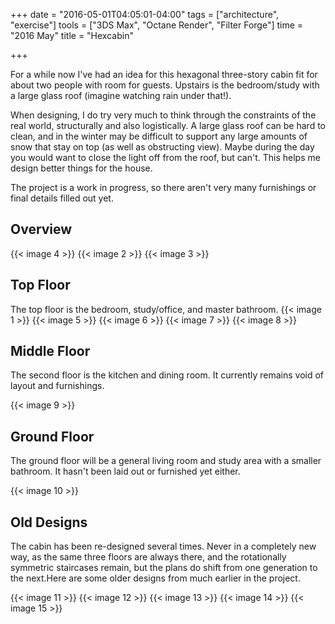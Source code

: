 +++
date = "2016-05-01T04:05:01-04:00"
tags = ["architecture", "exercise"]
tools = ["3DS Max", "Octane Render", "Filter Forge"]
time = "2016 May"
title = "Hexcabin"

+++

For a while now I've had an idea for this hexagonal three-story cabin fit for about two people with room for guests. Upstairs is the bedroom/study with a large glass roof (imagine watching rain under that!).

When designing, I do try very much to think through the constraints of the real world, structurally and also logistically. A large glass roof can be hard to clean, and in the winter may be difficult to support any large amounts of snow that stay on top (as well as obstructing view). Maybe during the day you would want to close the light off from the roof, but can't. This helps me design better things for the house.

The project is a work in progress, so there aren't very many furnishings or final details filled out yet.

## Overview
{{< image 4 >}}
{{< image 2 >}}
{{< image 3 >}}

## Top Floor
The top floor is the bedroom, study/office, and master bathroom.
{{< image 1 >}}
{{< image 5 >}}
{{< image 6 >}}
{{< image 7 >}}
{{< image 8 >}}

## Middle Floor
The second floor is the kitchen and dining room. It currently remains void of layout and furnishings.

{{< image 9 >}}

## Ground Floor
The ground floor will be a general living room and study area with a smaller bathroom. It hasn't been laid out or furnished yet either.

{{< image 10 >}}

## Old Designs
The cabin has been re-designed several times. Never in a completely new way, as the same three floors are always there, and the rotationally symmetric staircases remain, but the plans do shift from one generation to the next.Here are some older designs from much earlier in the project.

{{< image 11 >}}
{{< image 12 >}}
{{< image 13 >}}
{{< image 14 >}}
{{< image 15 >}}
